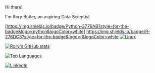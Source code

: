 Hi there!

I'm Rory Butler, an aspiring Data Scientist.

[https://img.shields.io/badge/Python-3776AB?style=for-the-badge&logo=python&logoColor=white]
https://img.shields.io/badge/R-276DC3?style=for-the-badge&logo=r&logoColor=white
[![Linux](https://svgshare.com/i/Zhy.svg)](https://svgshare.com/i/Zhy.svg)

[![Rory's GitHub stats](https://github-readme-stats.vercel.app/api?username=rb2661&theme=tokyonight)](https://github.com/rb2661/github-readme-stats)

[![Top Languages](https://github-readme-stats.vercel.app/api/top-langs/?username=rb2661&theme=tokyonight)](https://github.com/rb2661/github-readme-stats)


<!-- Actual text -->

[![LinkedIn][1.1]][1] 

<!-- Icons -->
[1.1]: https://img.shields.io/badge/LinkedIn-0077B5?style=for-the-badge&logo=linkedin&logoColor=white

<!-- Links to your social media accounts -->
[1]: https://www.linkedin.com/in/rory-butler-410821a0/
